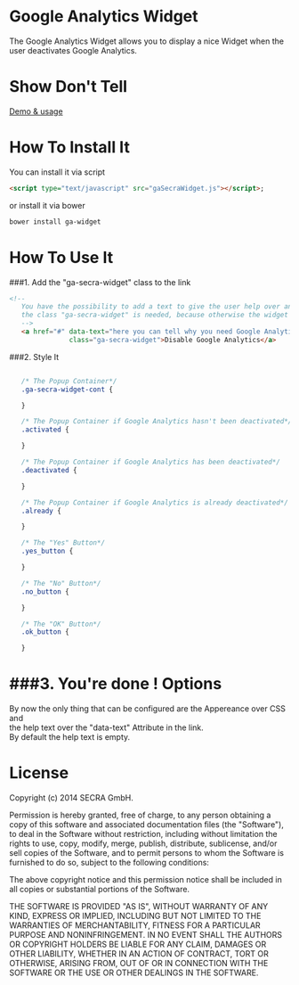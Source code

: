 


Google Analytics Widget
========================
The Google Analytics Widget allows you to display a nice Widget when the user deactivates Google Analytics.

Show Don't Tell
===============
 [Demo & usage ](http://secra.github.io/ga-widget/example/index.html)


How To Install It
=============


You can install it via script

 ``` html
 <script type="text/javascript" src="gaSecraWidget.js"></script>;
 ```

or install it via bower


```bash
bower install ga-widget
```

How To Use It
=============

###1. Add the "ga-secra-widget" class to the link

 ```html
 <!--
    You have the possibility to add a text to give the user help over an "data-text" attribute.<br>
    the class "ga-secra-widget" is needed, because otherwise the widget will fail.
    -->
    <a href="#" data-text="here you can tell why you need Google Analytics"
                class="ga-secra-widget">Disable Google Analytics</a>
```
###2. Style It

 ```css

    /* The Popup Container*/
    .ga-secra-widget-cont {

    }

    /* The Popup Container if Google Analytics hasn't been deactivated*/
    .activated {

    }

    /* The Popup Container if Google Analytics has been deactivated*/
    .deactivated {

    }

    /* The Popup Container if Google Analytics is already deactivated*/
    .already {

    }

    /* The "Yes" Button*/
    .yes_button {

    }

    /* The "No" Button*/
    .no_button {

    }

    /* The "OK" Button*/
    .ok_button {

    }
```


###3. You're done !
Options
========

By now the only thing that can be configured are the Appereance over CSS and <br>the help text over the "data-text" Attribute in the link. <br>By default the help text is empty.


License
=======

Copyright (c) 2014 SECRA GmbH.

Permission is hereby granted, free of charge, to any person obtaining a copy
of this software and associated documentation files (the "Software"), to deal
in the Software without restriction, including without limitation the rights
to use, copy, modify, merge, publish, distribute, sublicense, and/or sell
copies of the Software, and to permit persons to whom the Software is
furnished to do so, subject to the following conditions:

The above copyright notice and this permission notice shall be included in
all copies or substantial portions of the Software.

THE SOFTWARE IS PROVIDED "AS IS", WITHOUT WARRANTY OF ANY KIND, EXPRESS OR
IMPLIED, INCLUDING BUT NOT LIMITED TO THE WARRANTIES OF MERCHANTABILITY,
FITNESS FOR A PARTICULAR PURPOSE AND NONINFRINGEMENT. IN NO EVENT SHALL THE
AUTHORS OR COPYRIGHT HOLDERS BE LIABLE FOR ANY CLAIM, DAMAGES OR OTHER
LIABILITY, WHETHER IN AN ACTION OF CONTRACT, TORT OR OTHERWISE, ARISING FROM,
OUT OF OR IN CONNECTION WITH THE SOFTWARE OR THE USE OR OTHER DEALINGS IN
THE SOFTWARE.
